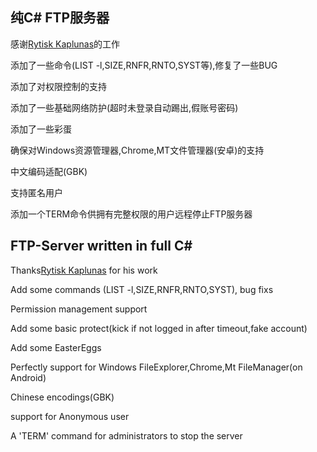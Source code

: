 纯C# FTP服务器
-

感谢[Rytisk Kaplunas](https://github.com/Rytisk)的工作

添加了一些命令(LIST -l,SIZE,RNFR,RNTO,SYST等),修复了一些BUG

添加了对权限控制的支持

添加了一些基础网络防护(超时未登录自动踢出,假账号密码)

添加了一些彩蛋

确保对Windows资源管理器,Chrome,MT文件管理器(安卓)的支持

中文编码适配(GBK)

支持匿名用户

添加一个TERM命令供拥有完整权限的用户远程停止FTP服务器

FTP-Server written in full C#
-

Thanks[Rytisk Kaplunas](https://github.com/Rytisk) for his work 

Add some commands (LIST -l,SIZE,RNFR,RNTO,SYST), bug fixs

Permission management support

Add some basic protect(kick if not logged in after timeout,fake account)

Add some EasterEggs

Perfectly support for Windows FileExplorer,Chrome,Mt FileManager(on Android)

Chinese encodings(GBK)

support for Anonymous user

A 'TERM' command for administrators to stop the server